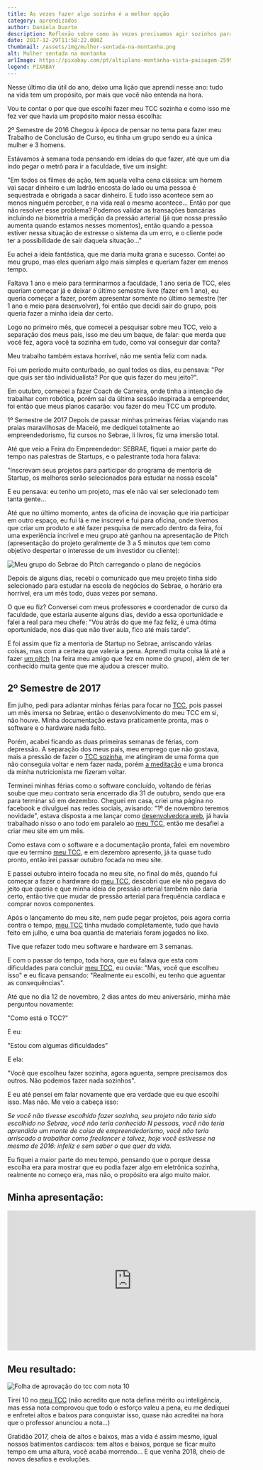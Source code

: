 ```yaml
---
title: Às vezes fazer algo sozinho é a melhor opção
category: aprendizados
author: Daniela Duarte
description: Reflexão sobre como às vezes precisamos agir sozinhos para que possamos crescer.
date: 2017-12-29T11:58:22.000Z
thumbnail: /assets/img/mulher-sentada-na-montanha.png
alt: Mulher sentada na montanha
urlImage: https://pixabay.com/pt/altiplano-montanha-vista-paisagem-2599412/
legend: PIXABAY
---
```

Nesse último dia útil do ano, deixo uma lição que aprendi nesse ano: tudo na vida tem um propósito, por mais que você não entenda na hora.

Vou te contar o por que que escolhi fazer meu TCC sozinha e como isso me fez ver que havia um propósito maior nessa escolha:

2º Semestre de 2016
Chegou à época de pensar no tema para fazer meu Trabalho de Conclusão de Curso, eu tinha um grupo sendo eu a única mulher e 3 homens.

Estávamos à semana toda pensando em ideias do que fazer, até que um dia indo pegar o metrô para ir a faculdade, tive um insight:

"Em todos os filmes de ação, tem aquela velha cena clássica: um homem vai sacar dinheiro e um ladrão encosta do lado ou uma pessoa é sequestrada e obrigada a sacar dinheiro. E tudo isso acontece sem ao menos ninguém perceber, e na vida real o mesmo acontece... Então por que não resolver esse problema? Podemos validar as transações bancárias incluindo na biometria a medição da pressão arterial (já que nossa pressão aumenta quando estamos nesses momentos), então quando a pessoa estiver nessa situação de estresse o sistema da um erro, e o cliente pode ter a possibilidade de sair daquela situação..."

Eu achei a ideia fantástica, que me daria muita grana e sucesso. Contei ao meu grupo, mas eles queriam algo mais simples e queriam fazer em menos tempo.

Faltava 1 ano e meio para terminarmos a faculdade, 1 ano seria de TCC, eles queriam começar já e deixar o último semestre livre (fazer em 1 ano), eu queria começar a fazer, porém apresentar somente no último semestre (ter 1 ano e meio para desenvolver), foi então que decidi sair do grupo, pois queria fazer a minha ideia dar certo.

Logo no primeiro mês, que comecei a pesquisar sobre meu TCC, veio a separação dos meus pais, isso me deu um baque, de falar: que merda que você fez, agora você ta sozinha em tudo, como vai conseguir dar conta?

Meu trabalho também estava horrível, não me sentia feliz com nada.

Foi um período muito conturbado, ao qual todos os dias, eu pensava: "Por que quis ser tão individualista? Por que quis fazer do meu jeito?".

Em outubro, comecei a fazer Coach de Carreira, onde tinha a intenção de trabalhar com robótica, porém sai da última sessão inspirada a empreender, foi então que meus planos casarão: vou fazer do meu TCC um produto.

1º Semestre de 2017
Depois de passar minhas primeiras férias viajando nas praias maravilhosas de Maceió, me dediquei totalmente ao empreendedorismo, fiz cursos no Sebrae, li livros, fiz uma imersão total.

Até que veio a Feira do Empreendedor: SEBRAE, fiquei a maior parte do tempo nas palestras de Startups, e o palestrante toda hora falava:

"Inscrevam seus projetos para participar do programa de mentoria de Startup, os melhores serão selecionados para estudar na nossa escola"

E eu pensava: eu tenho um projeto, mas ele não vai ser selecionado tem tanta gente...

Até que no último momento, antes da oficina de inovação que iria participar em outro espaço, eu fui lá e me inscrevi e fui para oficina, onde tivemos que criar um produto e até fazer pesquisa de mercado dentro da feira, foi uma experiência incrível e meu grupo até ganhou na apresentação de Pitch (apresentação do projeto geralmente de 3 a 5 minutos que tem como objetivo despertar o interesse de um investidor ou cliente):

![Meu grupo do Sebrae do Pitch carregando o plano de negócios](/assets/img/meu-grupo-no-pitch.png)

<!--StartFragment-->

Depois de alguns dias, recebi o comunicado que meu projeto tinha sido selecionado para estudar na escola de negócios do Sebrae, o horário era horrível, era um mês todo, duas vezes por semana.

O que eu fiz? Conversei com meus professores e coordenador de curso da faculdade, que estaria ausente alguns dias, devido a essa oportunidade e falei a real para meu chefe: "Vou atrás do que me faz feliz, é uma ótima oportunidade, nos dias que não tiver aula, fico até mais tarde".

E foi assim que fiz a mentoria de Startup no Sebrae, arriscando várias coisas, mas com a certeza que valeria a pena. Aprendi muita coisa lá até a fazer [um pitch](https://www.youtube.com/watch?v=2OGWUb0Bfi8) (na feira meu amigo que fez em nome do grupo), além de ter conhecido muita gente que me ajudou a crescer muito.

## 2º Semestre de 2017

Em julho, pedi para adiantar minhas férias para focar no [TCC](https://www.youtube.com/watch?v=12R6w5bGu70&index=1&list=PLte-mbSlVBx9c_GgI7fwOdof1NxjRTsF1), pois passei um mês imersa no Sebrae, então o desenvolvimento do meu TCC em si, não houve. Minha documentação estava praticamente pronta, mas o software e o hardware nada feito.

Porém, acabei ficando as duas primeiras semanas de férias, com depressão. A separação dos meus pais, meu emprego que não gostava, mais a pressão de fazer o [TCC sozinha](https://www.youtube.com/watch?v=12R6w5bGu70&index=1&list=PLte-mbSlVBx9c_GgI7fwOdof1NxjRTsF1), me atingiram de uma forma que não conseguia voltar e nem fazer nada, porém [a meditação](https://www.amazon.com.br/gp/product/8543103215/ref=as_li_tl?ie=UTF8&tag=danieladuarte-20&camp=1789&creative=9325&linkCode=as2&creativeASIN=8543103215&linkId=7d9639259155687fc1e18ddfc09df6e0) e uma bronca da minha nutricionista me fizeram voltar.

Terminei minhas férias como o software concluído, voltando de férias soube que meu contrato seria encerrado dia 31 de outubro, sendo que era para terminar só em dezembro. Cheguei em casa, criei uma página no facebook e divulguei nas redes sociais, avisando: "1º de novembro teremos novidade", estava disposta a me lançar como [desenvolvedora web](http://danieladuarte.com.br/sobremim.html), já havia trabalhado nisso o ano todo em paralelo ao [meu TCC](https://www.youtube.com/watch?v=12R6w5bGu70&index=1&list=PLte-mbSlVBx9c_GgI7fwOdof1NxjRTsF1), então me desafiei a criar meu site em um mês.

Como estava com o software e a documentação pronta, falei: em novembro que eu termino [meu TCC](https://www.youtube.com/watch?v=12R6w5bGu70&index=1&list=PLte-mbSlVBx9c_GgI7fwOdof1NxjRTsF1), e em dezembro apresento, já ta quase tudo pronto, então irei passar outubro focada no meu site.

E passei outubro inteiro focada no meu site, no final do mês, quando fui começar a fazer o hardware do [meu TCC](https://www.youtube.com/watch?v=12R6w5bGu70&index=1&list=PLte-mbSlVBx9c_GgI7fwOdof1NxjRTsF1), descobri que ele não pegava do jeito que queria e que minha ideia de pressão arterial também não daria certo, então tive que mudar de pressão arterial para frequência cardíaca e comprar novos componentes.

Após o lançamento do meu site, nem pude pegar projetos, pois agora corria contra o tempo, [meu TCC](https://www.youtube.com/watch?v=12R6w5bGu70&index=1&list=PLte-mbSlVBx9c_GgI7fwOdof1NxjRTsF1) tinha mudado completamente, tudo que havia feito em julho, e uma boa quantia de materiais foram jogados no lixo.

Tive que refazer todo meu software e hardware em 3 semanas.

E com o passar do tempo, toda hora, que eu falava que esta com dificuldades para concluir [meu TCC](https://www.youtube.com/watch?v=12R6w5bGu70&index=1&list=PLte-mbSlVBx9c_GgI7fwOdof1NxjRTsF1), eu ouvia: "Mas, você que escolheu isso" e eu ficava pensando: "Realmente eu escolhi, eu tenho que aguentar as consequências".

Até que no dia 12 de novembro, 2 dias antes do meu aniversário, minha mãe perguntou novamente:

"Como está o TCC?"

E eu:

"Estou com algumas dificuldades"

E ela:

"Você que escolheu fazer sozinha, agora aguenta, sempre precisamos dos outros. Não podemos fazer nada sozinhos".

E eu até pensei em falar novamente que era verdade que eu que escolhi isso. Mas não. Me veio a cabeça isso:

*Se você não tivesse escolhido fazer sozinha, seu projeto não teria sido escolhido no Sebrae, você não teria conhecido N pessoas, você não teria aprendido um monte de coisa de empreendedorismo, você não teria arriscado a trabalhar como freelancer e talvez, hoje você estivesse na mesma de 2016: infeliz e sem saber o que quer da vida.*

Eu fiquei a maior parte do meu tempo, pensando que o porque dessa escolha era para mostrar que eu podia fazer algo em eletrônica sozinha, realmente no começo era, mas não, o propósito era algo muito maior.

## Minha apresentação:

<!--EndFragment-->

<iframe width="560" height="315" src="https://www.youtube.com/embed/12R6w5bGu70" frameborder="0" allow="accelerometer; autoplay; encrypted-media; gyroscope; picture-in-picture" allowfullscreen></iframe>

<!--StartFragment-->

## Meu resultado:

<!--EndFragment-->

![Folha de aprovação do tcc com nota 10](/assets/img/folha-de-aprovacao-com-nota-10.jpg)

<!--StartFragment-->

Tirei 10 no [meu TCC](https://www.youtube.com/watch?v=12R6w5bGu70&index=1&list=PLte-mbSlVBx9c_GgI7fwOdof1NxjRTsF1) (não acredito que nota defina mérito ou inteligência, mas essa nota comprovou que todo o esforço valeu a pena, eu me dediquei e enfretei altos e baixos para conquistar isso, quase não acreditei na hora que o professor anunciou a nota...)

Gratidão 2017, cheia de altos e baixos, mas a vida é assim mesmo, igual nossos batimentos cardíacos: tem altos e baixos, porque se ficar muito tempo em uma altura, você acaba morrendo... E que venha 2018, cheio de novos desafios e evoluções.

<!--EndFragment-->